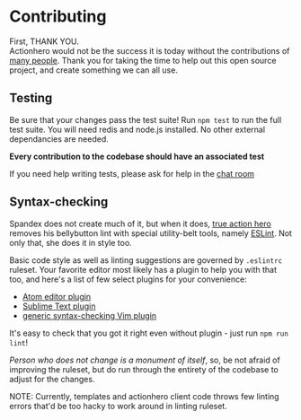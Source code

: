 # Contributing

First, THANK YOU.  
Actionhero would not be the success it is today without the contributions of [many people](https://github.com/evantahler/actionhero/graphs/contributors).  Thank you for taking the time to help out this open source project, and create something we can all use.

## Testing

Be sure that your changes pass the test suite!  Run `npm test` to run the full test suite.
You will need redis and node.js installed.  No other external dependancies are needed.

**Every contribution to the codebase should have an associated test**

If you need help writing tests, please ask for help in the [chat room](http://slack.actionherojs.com)

## Syntax-checking

Spandex does not create much of it, but when it does, [true action
hero](http://www.body-pixel.com/2010/10/12/lavanderman-–-croatian-comic-book-hero/)
removes his bellybutton lint with special utility-belt tools, namely
[ESLint](http://eslint.org). Not only that, she does it in style too.

Basic code style as well as linting suggestions are governed by `.eslintrc`
ruleset. Your favorite editor most likely has a plugin to help you with that
too, and here's a list of few select plugins for your convenience:

- [Atom editor plugin](https://atom.io/packages/linter-eslint)
- [Sublime Text plugin](https://github.com/roadhump/SublimeLinter-eslint)
- [generic syntax-checking Vim plugin](https://github.com/scrooloose/syntastic)

It's easy to check that you got it right even without plugin - just run `npm run lint`!

*Person who does not change is a monument of itself*, so, be not afraid of
improving the ruleset, but do run through the entirety of the codebase to adjust
for the changes.

NOTE: Currently, templates and actionhero client code throws few linting errors
that'd be too hacky to work around in linting ruleset.
